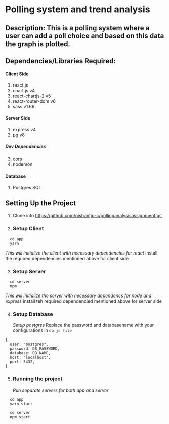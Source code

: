 # Polling system and trend analysis

## Description: This is a polling system where a user can add a poll choice and based on this data the graph is plotted.

## Dependencies/Libraries Required:

#### Client Side

1. react.js
2. chart.js v4
3. react-chartjs-2 v5
4. react-router-dom v6
5. sass v1.66

#### Server Side

1. express v4
2. pg v8

##### _Dev Dependencies_

3. cors
4. nodemon

#### Database

1. Postgres SQL

## Setting Up the Project

1. Clone into https://github.com/nishantjo-c/pollinganalysisassignment.git
2. ### Setup Client

```
  cd app
  yarn
```

_This will initialize the client with necessary dependencies for react_
install the required dependencies mentioned above for client side

3. ### Setup Server

```
  cd server
  npm
```

_This will initialize the server with necessary dependencs for node and express_
install teh required dependencied mentioned above for server side

4. ### Setup Database
   _Setup postgres_
   Replace the password and databasename with your configurations in `db.js file`

```
{
  user: "postgres",
  password: DB_PASSWORD,
  database: DB_NAME,
  host: "localhost",
  port: 5432,
}
```

5. ### Running the project
   _Run separate servers for both app and server_

```
  cd app
  yarn start
```

```
  cd server
  npm start
```
